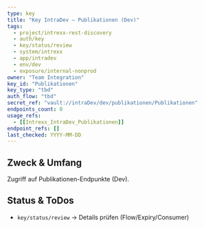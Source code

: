 ```yaml
---
type: key
title: "Key IntraDev — Publikationen (Dev)"
tags:
  - project/intrexx-rest-discovery
  - auth/key
  - key/status/review
  - system/intrexx
  - app/intradev
  - env/dev
  - exposure/internal-nonprod
owner: "Team Integration"
key_id: "Publikationen"
key_type: "tbd"
auth_flow: "tbd"
secret_ref: "vault://intraDev/dev/publikationen/Publikationen"
endpoints_count: 0
usage_refs:
  - [[Intrexx_IntraDev_Publikationen]]
endpoint_refs: []
last_checked: YYYY-MM-DD
---
```


## Zweck & Umfang
Zugriff auf Publikationen-Endpunkte (Dev).

## Status & ToDos
- `key/status/review` → Details prüfen (Flow/Expiry/Consumer)
